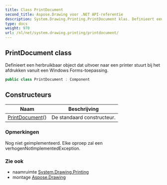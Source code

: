 ```yaml
---
title: Class PrintDocument
second_title: Aspose.Drawing voor .NET API-referentie
description: System.Drawing.Printing.PrintDocument klas. Definieert een herbruikbaar object dat uitvoer naar een printer stuurt bij het afdrukken vanuit een Windows Formstoepassing.
type: docs
weight: 970
url: /nl/net/system.drawing.printing/printdocument/
---
```

## PrintDocument class

Definieert een herbruikbaar object dat uitvoer naar een printer stuurt bij het afdrukken vanuit een Windows Forms-toepassing.

```csharp
public class PrintDocument : Component
```

## Constructeurs

| Naam | Beschrijving |
| --- | --- |
| [PrintDocument](printdocument/)() | De standaard constructeur. |

### Opmerkingen

Nog niet geimplementeerd. Elke oproep zal een verhogenNotImplementedException.

### Zie ook

* naamruimte [System.Drawing.Printing](../../system.drawing.printing/)
* montage [Aspose.Drawing](../../)


